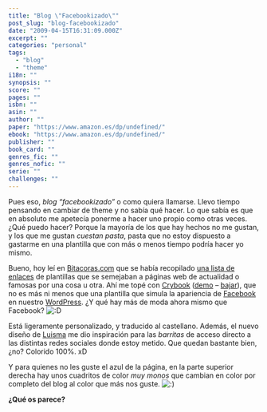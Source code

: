 ```yaml
---
title: "Blog \"Facebookizado\""
post_slug: "blog-facebookizado"
date: "2009-04-15T16:31:09.000Z"
excerpt: ""
categories: "personal"
tags: 
  - "blog"
  - "theme"
i18n: ""
synopsis: ""
score: ""
pages: ""
isbn: ""
asin: ""
author: ""
paper: "https://www.amazon.es/dp/undefined/"
ebook: "https://www.amazon.es/dp/undefined/"
publisher: ""
book_card: ""
genres_fic: ""
genres_nofic: ""
serie: ""
challenges: ""
---
```


Pues eso, _blog “facebookizado”_ o como quiera llamarse. Llevo tiempo pensando en cambiar de theme y no sabía qué hacer. Lo que sabía es que en absoluto me apetecía ponerme a hacer uno propio como otras veces. ¿Qué puedo hacer? Porque la mayoría de los que hay hechos no me gustan, y los que me gustan _cuestan pasta_, pasta que no estoy dispuesto a gastarme en una plantilla que con más o menos tiempo podría hacer yo mismo.

Bueno, hoy leí en [Bitacoras.com](http://bitacoras.com/noticias/archivos/tu-blog-disenado-como-el-de-una-web-famosa.php) que se había recopilado [una lista de enlaces](http://ericulous.com/2009/04/14/28-smashing-wordpress-theme-clones/) de plantillas que se semejaban a páginas web de actualidad o famosas por una cosa u otra. Ahí me topé con [Crybook](http://themetation.com/2008/09/11/crybook/) ([demo](http://themetation.com/demo/crybook/) – [bajar](http://themetation.com/free/crybook.zip)), que no es más ni menos que una plantilla que simula la apariencia de [Facebook](http://www.facebook.com) en nuestro [WordPress](http://es.wordpress.org). ¿Y qué hay más de moda ahora mismo que Facebook? ![:D](http://fjp.es/wp-includes/images/smilies/icon_biggrin.gif)

Está ligeramente personalizado, y traducido al castellano. Además, el nuevo diseño de [Luisma](http://www.luisluque.es) me dio inspiración para las _barritas_ de acceso directo a las distintas redes sociales donde estoy metido. Que quedan bastante bien, ¿no? Colorido 100%. xD

Y para quienes no les guste el azul de la página, en la parte superior derecha hay unos cuadritos de color _muy monos_ que cambian en color por completo del blog al color que más nos guste. ![:)](http://fjp.es/wp-includes/images/smilies/icon_smile.gif)

**¿Qué os parece?**
